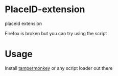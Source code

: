 # PlaceID-extension
placeid extension

Firefox is broken but you can try using the script

# Usage

Install [tampermonkey](https://www.tampermonkey.net/) or any script loader out there

